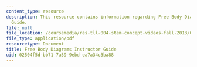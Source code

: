 ```yaml
---
content_type: resource
description: This resource contains information regarding Free Body Diagram Instructor
  Guide.
file: null
file_location: /coursemedia/res-tll-004-stem-concept-videos-fall-2013/02504f5dbb717a599ebdea7a34c3ba88_MITRES_TLL-004F13_FBD_IG.pdf
file_type: application/pdf
resourcetype: Document
title: Free Body Diagrams Instructor Guide
uid: 02504f5d-bb71-7a59-9ebd-ea7a34c3ba88
---
```


